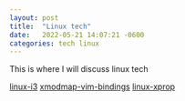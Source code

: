 ```yaml
---
layout: post
title:  "Linux tech"
date:   2022-05-21 14:07:21 -0600
categories: tech linux
---
```

This is where I will discuss linux tech

[linux-i3](https://tdfacer.github.io/tech/linux-i3-wm)
[xmodmap-vim-bindings](https://tdfacer.github.io/tech/linux-xmodmap-vim-bindings)
[linux-xprop](https://tdfacer.github.io/tech/linux-xprop-wm)
